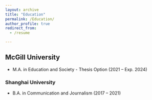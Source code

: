 ```yaml
---
layout: archive
title: "Education"
permalink: /Education/
author_profile: true
redirect_from:
  - /resume

---
```


## McGill University

- M.A. in Education and Society - Thesis Option (2021 – Exp. 2024)

### Shanghai University

- B.A. in Communication and Journalism (2017 – 2021)



